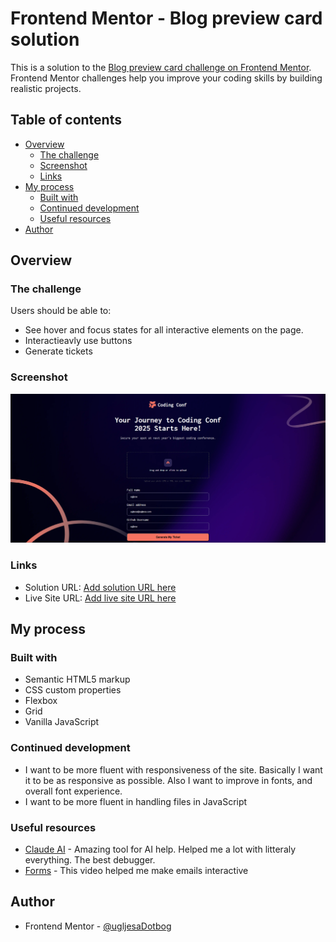 # Frontend Mentor - Blog preview card solution

This is a solution to the [Blog preview card challenge on Frontend Mentor](https://www.frontendmentor.io/challenges/blog-preview-card-ckPaj01IcS). Frontend Mentor challenges help you improve your coding skills by building realistic projects.

## Table of contents

- [Overview](#overview)
  - [The challenge](#the-challenge)
  - [Screenshot](#screenshot)
  - [Links](#links)
- [My process](#my-process)
  - [Built with](#built-with)
  - [Continued development](#continued-development)
  - [Useful resources](#useful-resources)
- [Author](#author)

## Overview

### The challenge

Users should be able to:

- See hover and focus states for all interactive elements on the page.
- Interactieavly use buttons
- Generate tickets

### Screenshot

![](./assets/images/screenshot-final.png)

### Links

- Solution URL: [Add solution URL here](https://your-solution-url.com)
- Live Site URL: [Add live site URL here](https://your-live-site-url.com)

## My process

### Built with

- Semantic HTML5 markup
- CSS custom properties
- Flexbox
- Grid
- Vanilla JavaScript

### Continued development

- I want to be more fluent with responsiveness of the site. Basically I want it to be as responsive as possible. Also I want to improve in fonts, and overall font experience.
- I want to be more fluent in handling files in JavaScript

### Useful resources

- [Claude AI](https://claude.ai/) - Amazing tool for AI help. Helped me a lot with litteraly everything. The best debugger.
- [Forms](https://www.youtube.com/watch?v=ZtAEXhpTJXk) - This video helped me make emails interactive

## Author

- Frontend Mentor - [@ugljesaDotbog](https://www.frontendmentor.io/profile/ugljesaDotbog)
